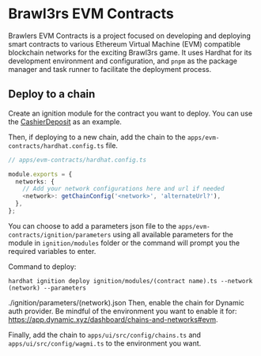 # Brawl3rs EVM Contracts

Brawlers EVM Contracts is a project focused on developing and deploying smart contracts to various Ethereum Virtual
Machine (EVM) compatible blockchain networks for the exciting Brawl3rs game. It uses Hardhat for its development
environment and configuration, and `pnpm` as the package manager and task runner to facilitate the deployment process.

## Deploy to a chain

Create an ignition module for the contract you want to deploy. You can use the
[CashierDeposit](https://github.com/bltzr-gg/brawlers-evm-contracts/blob/main/ignition/modules/CashierDeposit.ts) as an
example.

Then, if deploying to a new chain, add the chain to the `apps/evm-contracts/hardhat.config.ts` file.

```typescript
// apps/evm-contracts/hardhat.config.ts

module.exports = {
  networks: {
    // Add your network configurations here and url if needed
    <network>: getChainConfig('<network>', 'alternateUrl?'),
  },
};
```

You can choose to add a parameters json file to the `apps/evm-contracts/ignition/parameters` using all available
parameters for the module in `ignition/modules` folder or the command will prompt you the required variables to enter.

Command to deploy:

```console
hardhat ignition deploy ignition/modules/(contract name).ts --network (network) --parameters
```

./ignition/parameters/(network).json Then, enable the chain for Dynamic auth provider. Be mindful of the environment you
want to enable it for: https://app.dynamic.xyz/dashboard/chains-and-networks#evm.

Finally, add the chain to `apps/ui/src/config/chains.ts` and `apps/ui/src/config/wagmi.ts` to the environment you want.
